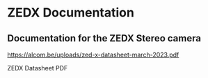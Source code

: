# ZEDX Documentation

## Documentation for the ZEDX Stereo camera

https://alcom.be/uploads/zed-x-datasheet-march-2023.pdf

ZEDX Datasheet PDF


